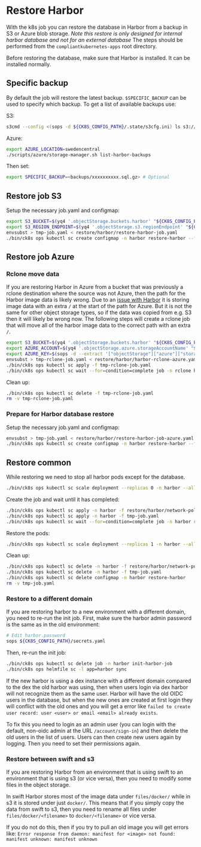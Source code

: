 # Restore Harbor

With the k8s job you can restore the database in Harbor from a backup in S3 or Azure blob storage.
_Note this restore is only designed for internal harbor database and not for an external database_
The steps should be performed from the `compliantkubernetes-apps` root directory.

Before restoring the database, make sure that Harbor is installed.
It can be installed normally.

## Specific backup

By default the job will restore the latest backup.
`$SPECIFIC_BACKUP` can be used to specify which backup.
To get a list of available backups use:

S3:

```bash
s3cmd --config <(sops -d ${CK8S_CONFIG_PATH}/.state/s3cfg.ini) ls s3://${S3_BUCKET}/backups/
```

Azure:

```bash
export AZURE_LOCATION=swedencentral
./scripts/azure/storage-manager.sh list-harbor-backups
```

Then set:

```bash
export SPECIFIC_BACKUP=<backups/xxxxxxxxxx.sql.gz> # Optional
```

## Restore job S3

Setup the necessary job.yaml and configmap:

```bash
export S3_BUCKET=$(yq4 '.objectStorage.buckets.harbor' "${CK8S_CONFIG_PATH}/defaults/sc-config.yaml" )
export S3_REGION_ENDPOINT=$(yq4 '.objectStorage.s3.regionEndpoint' "${CK8S_CONFIG_PATH}/common-config.yaml")
envsubst > tmp-job.yaml < restore/harbor/restore-harbor-job.yaml
./bin/ck8s ops kubectl sc create configmap -n harbor restore-harbor --from-file=restore/harbor/restore-harbor.sh
```

## Restore job Azure

### Rclone move data

If you are restoring Harbor in Azure from a bucket that was previously a rclone destination where the source was not Azure, then the path for the Harbor image data is likely wrong.
Due to an [issue with Harbor](https://github.com/distribution/distribution/issues/1247) it is storing image data with an extra `/` at the start of the path for Azure.
But it is not the same for other object storage types, so if the data was copied from e.g. S3 then it will likely be wrong now.
The following steps will create a rclone job that will move all of the harbor image data to the correct path with an extra `/`.

```bash
export S3_BUCKET=$(yq4 '.objectStorage.buckets.harbor' "${CK8S_CONFIG_PATH}/defaults/sc-config.yaml" )
export AZURE_ACCOUNT=$(yq4 '.objectStorage.azure.storageAccountName' "${CK8S_CONFIG_PATH}/common-config.yaml" )
export AZURE_KEY=$(sops -d --extract '["objectStorage"]["azure"]["storageAccountKey"]' "${CK8S_CONFIG_PATH}/secrets.yaml" )
envsubst > tmp-rclone-job.yaml < restore/harbor/harbor-rclone-azure.yaml
./bin/ck8s ops kubectl sc apply -f tmp-rclone-job.yaml
./bin/ck8s ops kubectl sc wait --for=condition=complete job -n rclone harbor-restore-rclone-move --timeout=-1s
```

Clean up:

```bash
./bin/ck8s ops kubectl sc delete -f tmp-rclone-job.yaml
rm -v tmp-rclone-job.yaml
```

### Prepare for Harbor database restore

Setup the necessary job.yaml and configmap:

```bash
envsubst > tmp-job.yaml < restore/harbor/restore-harbor-job-azure.yaml
./bin/ck8s ops kubectl sc create configmap -n harbor restore-harbor --from-file=restore/harbor/restore-harbor.sh
```

## Restore common

While restoring we need to stop all harbor pods except for the database.

```bash
./bin/ck8s ops kubectl sc scale deployment --replicas 0 -n harbor --all
```

Create the job and wait until it has completed:

```bash
./bin/ck8s ops kubectl sc apply -n harbor -f restore/harbor/network-policies-harbor.yaml
./bin/ck8s ops kubectl sc apply -n harbor -f tmp-job.yaml
./bin/ck8s ops kubectl sc wait --for=condition=complete job -n harbor restore-harbor-job --timeout=-1s
```

Restore the pods:

```bash
./bin/ck8s ops kubectl sc scale deployment --replicas 1 -n harbor --all
```

Clean up:

```bash
./bin/ck8s ops kubectl sc delete -n harbor -f restore/harbor/network-policies-harbor.yaml
./bin/ck8s ops kubectl sc delete -n harbor -f tmp-job.yaml
./bin/ck8s ops kubectl sc delete configmap -n harbor restore-harbor
rm -v tmp-job.yaml
```

### Restore to a different domain

If you are restoring harbor to a new environment with a different domain, you need to re-run the init job. First, make sure the harbor admin password is the same as in the old environment:

```bash
# Edit harbor.password
sops ${CK8S_CONFIG_PATH}/secrets.yaml
```

Then, re-run the init job:

```bash
./bin/ck8s ops kubectl sc delete job -n harbor init-harbor-job
./bin/ck8s ops helmfile sc -l app=harbor sync
```

If the new harbor is using a dex instance with a different domain compared to the dex the old harbor was using, then when users login via dex harbor will not recognize them as the same user. Harbor will have the old OIDC users in the database, but when the new ones are created at first login they will conflict with the old ones and you will get a error like `failed to create user record: user <user> or email <email> already exists`.

To fix this you need to login as an admin user (you can login with the default, non-oidc admin at the URL `/account/sign-in`) and then delete the old users in the list of users. Users can then create new users again by logging. Then you need to set their permissions again.

### Restore between swift and s3

If you are restoring Harbor from an environment that is using swift to an environment that is using s3 (or vice versa), then you need to modify some files in the object storage.

In swift Harbor stores most of the image data under `files/docker/` while in s3 it is stored under just `docker/`. This means that if you simply copy the data from swift to s3, then you need to rename all files under `files/docker/<filename>` to `docker/<filename>` or vice versa.

If you do not do this, then if you try to pull an old image you will get errors like: `Error response from daemon: manifest for <image> not found: manifest unknown: manifest unknown`

